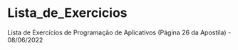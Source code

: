 # Lista_de_Exercicios
Lista de Exercícios de Programação de Aplicativos (Página 26 da Apostila) - 08/06/2022
